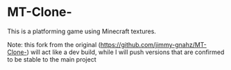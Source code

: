 # MT-Clone-
This is a platforming game using Minecraft textures.

Note: this fork from the original (https://github.com/jimmy-gnahz/MT-Clone-) will act like a dev build, while I will push versions that are confirmed to be stable to the main project
